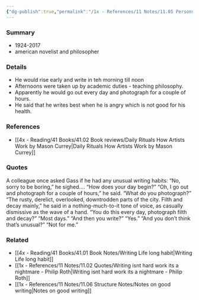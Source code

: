```yaml
---
{"dg-publish":true,"permalink":"/1x - References/11 Notes/11.05 Persons/William Gass/","title":"William Gass","created":"2023-05-05T21:36:26.000+03:00","updated":"2024-02-14T20:18:18.006+03:00"}
---
```



### Summary
- 1924-2017
- american novelist and philosopher

### Details
- He would rise early and write in teh morning till noon
- Afternoons were taken up by academic duties - teaching philosophy.
- Apparently he would go out every day and photograph for a couple of hours.
- He said that he writes best when he is angry which is not good for his health.

### References
- [[4x - Reading/41 Books/41.02 Book reviews/Daily Rituals How Artists Work by Mason Currey\|Daily Rituals How Artists Work by Mason Currey]]

### Quotes
A colleague once asked Gass if he had any unusual writing habits:
“No, sorry to be boring,” he sighed.… 
“How does your day begin?” 
“Oh, I go out and photograph for a couple of hours,” he said. 
“What do you photograph?” 
“The rusty, derelict, overlooked, downtrodden parts of the city. Filth and decay mainly,” he said in a nothing-much-to-it tone of voice, as casually dismissive as the wave of a hand. 
“You do this every day, photograph filth and decay?” 
“Most days.” 
“And then you write?” 
“Yes.” 
“And you don’t think that’s unusual?”
“Not for me.”

### Related
- [[4x - Reading/41 Books/41.01 Book Notes/Writing Life long habit\|Writing Life long habit]]
- [[1x - References/11 Notes/11.02 Quotes/Writing isnt hard work its a nightmare - Philip Roth\|Writing isnt hard work its a nightmare - Philip Roth]]
- [[1x - References/11 Notes/11.06 Structure Notes/Notes on good writing\|Notes on good writing]]